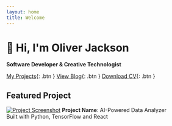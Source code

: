 ```yaml
---
layout: home
title: Welcome
---
```

# 👋 Hi, I'm Oliver Jackson

**Software Developer & Creative Technologist**

[My Projects](/projects){: .btn } 
[View Blog](/blog){: .btn }
[Download CV](/assets/cv.pdf){: .btn }

## Featured Project
[![Project Screenshot](/assets/project.png)](https://github.com/oliverjacksonzht/project)
**Project Name**: AI-Powered Data Analyzer  
Built with Python, TensorFlow and React
